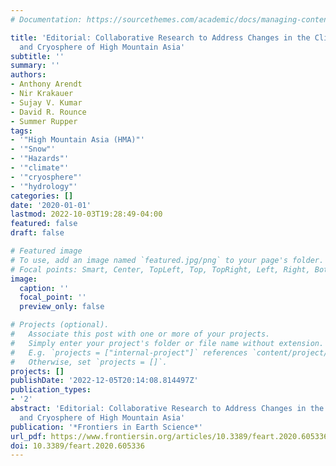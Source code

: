 ```yaml
---
# Documentation: https://sourcethemes.com/academic/docs/managing-content/

title: 'Editorial: Collaborative Research to Address Changes in the Climate, Hydrology
  and Cryosphere of High Mountain Asia'
subtitle: ''
summary: ''
authors:
- Anthony Arendt
- Nir Krakauer
- Sujay V. Kumar
- David R. Rounce
- Summer Rupper
tags:
- '"High Mountain Asia (HMA)"'
- '"Snow"'
- '"Hazards"'
- '"climate"'
- '"cryosphere"'
- '"hydrology"'
categories: []
date: '2020-01-01'
lastmod: 2022-10-03T19:28:49-04:00
featured: false
draft: false

# Featured image
# To use, add an image named `featured.jpg/png` to your page's folder.
# Focal points: Smart, Center, TopLeft, Top, TopRight, Left, Right, BottomLeft, Bottom, BottomRight.
image:
  caption: ''
  focal_point: ''
  preview_only: false

# Projects (optional).
#   Associate this post with one or more of your projects.
#   Simply enter your project's folder or file name without extension.
#   E.g. `projects = ["internal-project"]` references `content/project/deep-learning/index.md`.
#   Otherwise, set `projects = []`.
projects: []
publishDate: '2022-12-05T20:14:08.814497Z'
publication_types:
- '2'
abstract: 'Editorial: Collaborative Research to Address Changes in the Climate, Hydrology
  and Cryosphere of High Mountain Asia'
publication: '*Frontiers in Earth Science*'
url_pdf: https://www.frontiersin.org/articles/10.3389/feart.2020.605336/full
doi: 10.3389/feart.2020.605336
---
```

